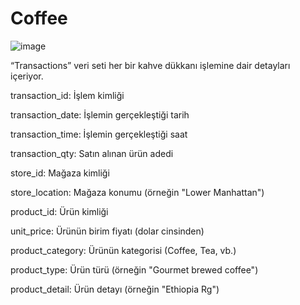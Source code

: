 # Coffee

![image](https://github.com/user-attachments/assets/35f596eb-323d-42fe-9ed8-1866fdf354e8)

 “Transactions” veri seti her bir kahve dükkanı işlemine dair detayları içeriyor. 

transaction_id: İşlem kimliği

transaction_date: İşlemin gerçekleştiği tarih

transaction_time: İşlemin gerçekleştiği saat

transaction_qty: Satın alınan ürün adedi

store_id: Mağaza kimliği

store_location: Mağaza konumu (örneğin "Lower Manhattan")

product_id: Ürün kimliği

unit_price: Ürünün birim fiyatı (dolar cinsinden)

product_category: Ürünün kategorisi (Coffee, Tea, vb.)

product_type: Ürün türü (örneğin "Gourmet brewed coffee")

product_detail: Ürün detayı (örneğin "Ethiopia Rg")
